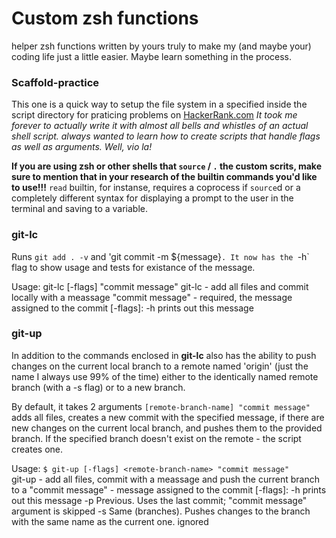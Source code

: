 # Custom zsh functions

helper zsh functions written by yours truly to make my (and maybe your) coding life just a little easier. Maybe learn something in the process.

### Scaffold-practice

This one is a quick way to setup the file system in a specified inside the script directory for praticing problems on [HackerRank.com](https://www.hackerrank.com/)
_It took me forever to actually write it with almost all bells and whistles of an actual shell script. always wanted to learn how to create scripts that handle flags as well as arguments. Well, vio la!_

**If you are using zsh or other shells that `source` / `.` the custom scrits, make sure to mention that in your research of the builtin commands you'd like to use!!!**
`read` builtin, for instanse, requires a coprocess if `source`d or a completely different syntax for displaying a prompt to the user in the terminal and saving to a variable.

### git-lc

Runs `git add . -v` and 'git commit -m ${message}`. It now has the `-h` flag to show usage and tests for existance of the message.

Usage: git-lc [-flags] "commit message"
git-lc - add all files and commit locally with a meassage
"commit message" - required, the message assigned to the commit
[-flags]:
-h prints out this message

### git-up

In addition to the commands enclosed in **git-lc** also has the ability to push changes on the current local branch to a remote named 'origin' (just the name I always use 99% of the time) either to the identically named remote branch (with a -s flag) or to a new branch.

By default, it takes 2 arguments `[remote-branch-name] "commit message"` adds all files, creates a new commit with the specified message, if there are new changes on the current local branch, and pushes them to the provided branch. If the specified branch doesn't exist on the remote - the script creates one.

Usage: `$ git-up [-flags] <remote-branch-name> "commit message"` <br />
git-up - add all files, commit with a meassage and push the current branch to a <remote-branch-name>
"commit message" - message assigned to the commit
[-flags]:
-h prints out this message
-p Previous. Uses the last commit; "commit message" argument is skipped
-s Same (branches). Pushes changes to the branch with the same name as the current one. <remote-branch-name> ignored
